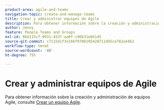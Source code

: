 ```yaml
---
product-area: agile-and-teams
navigation-topic: create-and-manage-teams
title: Crear y administrar equipos de Agile
description: Para obtener información sobre la creación y administración de equipos Agile, consulte Crear un equipo Agile.
author: Jenny
feature: People Teams and Groups
exl-id: 86d115cf-0931-453f-aa0f-c96b31eb61d5
source-git-commit: c711541f3e166f9700195420711d95ce782a44b2
workflow-type: tm+mt
source-wordcount: '40'
ht-degree: 75%

---
```


# Crear y administrar equipos de Agile

Para obtener información sobre la creación y administración de equipos Agile, consulte [Crear un equipo Agile](../../agile/get-started-with-agile-in-workfront/create-an-agile-team.md).
